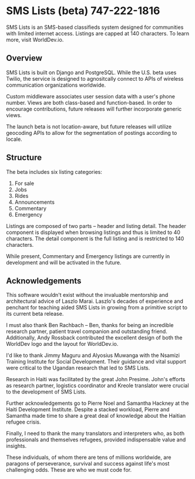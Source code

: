 SMS Lists (beta) 747-222-1816
=============================

SMS Lists is an SMS-based classifieds system designed for communities with
limited internet access. Listings are capped at 140 characters. 
To learn more, visit WorldDev.io.

Overview
---------
SMS Lists is built on Django and PostgreSQL. While the U.S. beta uses Twilio,
the service is designed to agnositcally connect to APIs of wireless 
communication organizations worldwide.

Custom middleware associates user session data with a user's phone number.
Views are both class-based and function-based. In order to encourage
contributions, future releases will further incorporate generic views.

The launch beta is not location-aware, but future releases will utilize
geocoding APIs to allow for the segmentation of postings according to
locale.

Structure
---------
The beta includes six listing categories:

1. For sale
2. Jobs
3. Rides
4. Announcements
5. Commentary
6. Emergency

Listings are composed of two parts – header and listing detail. The header
component is displayed when browsing listings and thus is limited to 40
characters. The detail component is the full listing and is restricted to 140
characters.

While present, Commentary and Emergency listings are currently in development
and will be activated in the future.

Acknowledgements
----------------
This software wouldn't exist without the invaluable mentorship and architectural 
advice of Laszlo Marai. Laszlo's decades of experience and penchant for teaching
aided SMS Lists in growing from a primitive script to its current beta release.

I must also thank Ben Rachbach – Ben, thanks for being an incredible research
partner, patient travel companion and outstanding friend. Additionally, Andy
Rossback contributed the excellent design of both the WorldDev logo and the
layout for WorldDev.io.

I'd like to thank Jimmy Maguru and Alyosius Muwanga with the Nsamizi 
Training Institute for Social Development. Their guidance and vital
support were critical to the Ugandan research that led to SMS Lists.

Research in Haiti was facilitated by the great John Presime. John's efforts as
research partner, logistics coordinator and Kreole translator were crucial to
the development of SMS Lists.

Further acknowledgements go to Pierre Noel and Samantha Hackney at the Haiti
Development Institute. Despite a stacked workload, Pierre and Samantha made 
time to share a great deal of knowledge about the Haitian refugee crisis.

Finally, I need to thank the many translators and interpreters who, as both
professionals and themselves refugees, provided indispensable value and 
insights. 

These individuals, of whom there are tens of millions worldwide, are paragons
of perseverance, survival and success against life's most challenging odds.
These are who we must code for.
